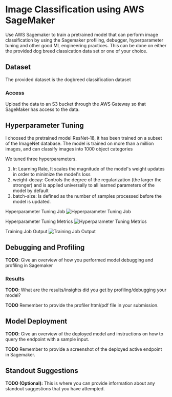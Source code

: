 # Image Classification using AWS SageMaker

Use AWS Sagemaker to train a pretrained model that can perform image classification by using the Sagemaker profiling, debugger, hyperparameter tuning and other good ML engineering practices. This can be done on either the provided dog breed classication data set or one of your choice.

## Dataset
The provided dataset is the dogbreed classification dataset

### Access
Upload the data to an S3 bucket through the AWS Gateway so that SageMaker has access to the data. 

## Hyperparameter Tuning
I choosed the pretrained model ResNet-18, it has been trained on a subset of the ImageNet database. The model is trained on more than a million images, and can classify images into 1000 object categories

We tuned three hyperparameters.

1. lr: Learning Rate, It scales the magnitude of the model's weight updates in order to minimize the model's loss
2. weight-decay: Controls the degree of the regularization (the larger the stronger) and is applied universally to all learned parameters of the model by default
3. batch-size: Is defined as the number of samples processed before the model is updated.

Hyperparameter Tuning Job
![Hyperparameter Tuning Job](hp_tunning.png?raw=true "Hyperparameter Tuning Job")

Hyperparameter Tuning Metrics
![Hyperparameter Tuning Metrics](hp_tunning_log_metrics.png?raw=true "Hyperparameter Tuning Metrics")

Training Job Output
![Training Job Output](training_result_v2.png?raw=true "Training Job Output")


## Debugging and Profiling
**TODO**: Give an overview of how you performed model debugging and profiling in Sagemaker

### Results
**TODO**: What are the results/insights did you get by profiling/debugging your model?

**TODO** Remember to provide the profiler html/pdf file in your submission.


## Model Deployment
**TODO**: Give an overview of the deployed model and instructions on how to query the endpoint with a sample input.

**TODO** Remember to provide a screenshot of the deployed active endpoint in Sagemaker.

## Standout Suggestions
**TODO (Optional):** This is where you can provide information about any standout suggestions that you have attempted.
